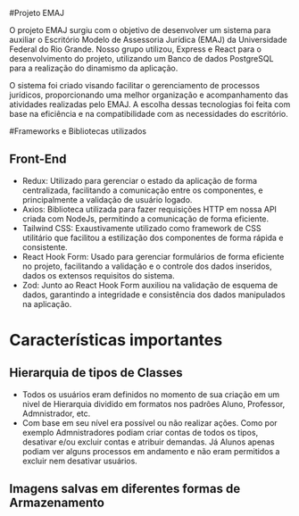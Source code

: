 #Projeto EMAJ

O projeto EMAJ surgiu com o objetivo de desenvolver um sistema para auxiliar o Escritório Modelo de Assessoria Jurídica (EMAJ) da Universidade Federal do Rio Grande. Nosso grupo utilizou, Express e React para o desenvolvimento do projeto, utilizando um Banco de dados PostgreSQL para a realização do dinamismo da aplicação.

O sistema foi criado visando facilitar o gerenciamento de processos jurídicos, proporcionando uma melhor organização e acompanhamento das atividades realizadas pelo EMAJ. A escolha dessas tecnologias foi feita com base na eficiência e na compatibilidade com as necessidades do escritório.

#Frameworks e Bibliotecas utilizados
## Front-End
 - Redux: Utilizado para gerenciar o estado da aplicação de forma centralizada, facilitando a comunicação entre os componentes, e principalmente a validação de usuário logado.
 - Axios: Biblioteca utilizada para fazer requisições HTTP em nossa API criada com NodeJs, permitindo a comunicação de forma eficiente.
 - Tailwind CSS: Exaustivamente utilizado como framework de CSS utilitário que facilitou a estilização dos componentes de forma rápida e consistente.
 - React Hook Form: Usado para gerenciar formulários de forma eficiente no projeto, facilitando a validação e o controle dos dados inseridos, dados os extensos requisitos do sistema.
 - Zod: Junto ao React Hook Form auxiliou na validação de esquema de dados, garantindo a integridade e consistência dos dados manipulados na aplicação.


# Características importantes
## Hierarquia de tipos de Classes
 - Todos os usuários eram definidos no momento de sua criação em um nivel de Hierarquia dividido em formatos nos padrões Aluno, Professor, Admnistrador, etc. 
 - Com base em seu nível era possível ou não realizar ações. Como por exemplo Admnistradores podiam criar contas de todos os tipos, desativar e/ou excluir contas e atribuir demandas. Já Alunos apenas podiam ver alguns processos em andamento e não eram permitidos a excluir nem desativar usuários.

## Imagens salvas em diferentes formas de Armazenamento
